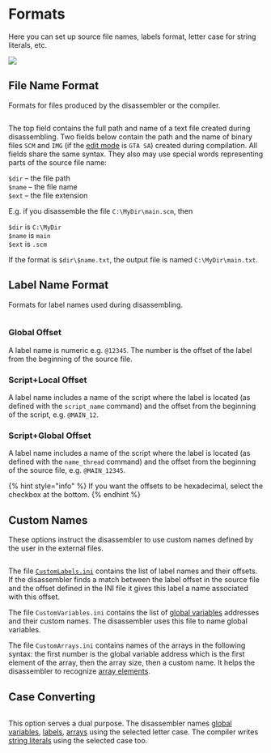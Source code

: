 # Formats

Here you can set up source file names, labels format, letter case for string literals, etc.

![](../../.gitbook/assets/options-format-en.PNG)

## File Name Format

Formats for files produced by the disassembler or the compiler.

<div align="left">

<img src="../../.gitbook/assets/formats-files-en.png" alt="">

</div>

The top field contains the full path and name of a text file created during disassembling. Two fields below contain the path and the name of binary files `SCM` and `IMG` (if the [edit mode](../../edit-modes/) is `GTA SA`) created during compilation. All fields share the same syntax. They also may use special words representing parts of the source file name:

`$dir` – the file path \
`$name` – the file name \
`$ext` – the file extension

E.g. if you disassemble the file `C:\MyDir\main.scm`, then

`$dir` is `C:\MyDir` \
`$name` is `main` \
`$ext` is `.scm`&#x20;

If the format is `$dir\$name.txt`, the output file is named `C:\MyDir\main.txt`.

## Label Name Format

Formats for label names used during disassembling.

<div align="left">

<img src="../../.gitbook/assets/formats-labels-en.png" alt="">

</div>

### Global Offset

A label name is numeric e.g. `@12345`. The number is the offset of the label from the beginning of the source file.

### Script+Local Offset

A label name includes a name of the script where the label is located (as defined with the `script_name` command) and the offset from the beginning of the script, e.g. `@MAIN_12`.

### Script+Global Offset

A label name includes a name of the script where the label is located (as defined with the `name_thread` command) and the offset from the beginning of the source file, e.g. `@MAIN_12345`.

{% hint style="info" %}
If you want the offsets to be hexadecimal, select the checkbox at the bottom.
{% endhint %}

## Custom Names

These options instruct the disassembler to use custom names defined by the user in the external files.

<div align="left">

<img src="../../.gitbook/assets/formats-custom-names-en.png" alt="">

</div>

The file [`CustomLabels.ini`](../../edit-modes/customlabels.ini.md) contains the list of label names and their offsets. If the disassembler finds a match between the label offset in the source file and the offset defined in the INI file it gives this label a name associated with this offset.

The file `CustomVariables.ini` contains the list of [global variables](../../language/data-types/variables.md#global-variables) addresses and their custom names. The disassembler uses this file to name global variables.

The file `CustomArrays.ini` contains names of the arrays in the following syntax: the first number is the global variable address which is the first element of the array, then the array size, then a custom name. It helps the disassembler to recognize [array elements](../../language/data-types/arrays.md#using-constant-indexes).

## Case Converting

<div align="left">

<img src="../../.gitbook/assets/formats-case-en.png" alt="">

</div>

This option serves a dual purpose. The disassembler names [global variables](../../language/data-types/variables.md#global-variables), [labels](../../language/data-types/#labels), [arrays](../../language/data-types/arrays.md) using the selected letter case. The compiler writes [string literals](../../language/data-types/#string-literals) using the selected case too.
